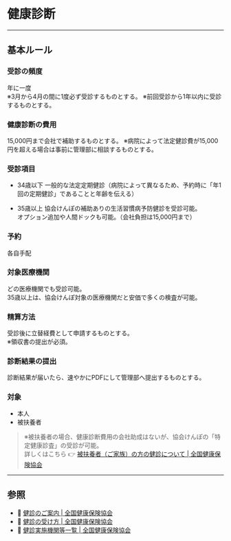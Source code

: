 # 健康診断

---

## 基本ルール

### 受診の頻度

年に一度  
※3月から4月の間に1度必ず受診するものとする。
※前回受診から1年以内に受診するものとする。

### 健康診断の費用

15,000円まで会社で補助するものとする。
※病院によって法定健診費が15,000円を超える場合は事前に管理部に相談するものとする。

### 受診項目

- 34歳以下
  一般的な法定定期健診（病院によって異なるため、予約時に「年1回の定期健診」であることと年齢を伝える）

- 35歳以上 
  協会けんぽの補助ありの生活習慣病予防健診を受診可能。  
  オプション追加や人間ドックも可能。（会社負担は15,000円まで）

### 予約

各自手配

### 対象医療機関

どの医療機関でも受診可能。  
35歳以上は、協会けんぽ対象の医療機関だと安価で多くの検査が可能。

### 精算方法

受診後に立替経費として申請するものとする。  
※領収書の提出が必須。

### 診断結果の提出

診断結果が届いたら、速やかにPDFにして管理部へ提出するものとする。  

### 対象

- 本人  
- 被扶養者

> ※被扶養者の場合、健康診断費用の会社助成はないが、協会けんぽの「特定健康診査」の受診が可能。  
> 詳しくはこちら 👉 [被扶養者（ご家族）の方の健診について | 全国健康保険協会](https://www.kyoukaikenpo.or.jp/g6/cat640/r328/)

---

## 参照

- 🔹 [健診のご案内 | 全国健康保険協会](https://www.kyoukaikenpo.or.jp/g4/cat410/)
- 🔹 [健診の受け方 | 全国健康保険協会](https://www.kyoukaikenpo.or.jp/g4/cat410/sb4030/r90/)
- 🔹 [健診実施機関等一覧 | 全国健康保険協会](https://www.kyoukaikenpo.or.jp/g4/cat415/2001-138/)
